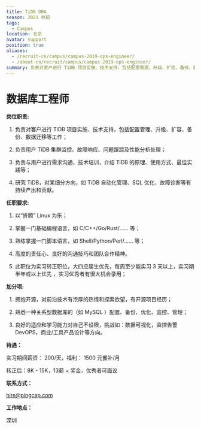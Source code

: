 ```yaml
---
title: TiDB DBA
season: 2021 校招 
tags:
  - Campus
location: 北京
avatar: support
position: true
aliases:
  - /recruit-cn/campus/campus-2019-ops-engineer/
  - /about-cn/recruit/campus/campus-2019-ops-engineer/
summary: 负责对客户进行 TiDB 项目实施、技术支持，包括配置管理、升级、扩容、备份、数据迁移等工作；负责用户 TiDB 集群监控、故障响应、问题跟踪及性能分析处理；负责与用户进行需求沟通、技术培训，介绍 TiDB 的原理、使用方式、最佳实践等；研究 TiDB，对某细分方向，如 TiDB 自动化管理、SQL 优化、故障诊断等有持续产出和贡献。
---
```


# 数据库工程师

**岗位职责:**

1. 负责对客户进行 TiDB 项目实施、技术支持，包括配置管理、升级、扩容、备份、数据迁移等工作；

2. 负责用户 TiDB 集群监控、故障响应、问题跟踪及性能分析处理；

3. 负责与用户进行需求沟通、技术培训，介绍 TiDB 的原理、使用方式、最佳实践等；

4. 研究 TiDB，对某细分方向，如 TiDB 自动化管理、SQL 优化、故障诊断等有持续产出和贡献。

**任职要求:**

1. 以“折腾” Linux 为乐；

2. 掌握一门基础编程语言，如 C/C++/Go/Rust/…… 等；

3. 熟练掌握一门脚本语言，如 Shell/Python/Perl/…… 等；

4. 高度的责任心、良好的沟通技巧和团队合作精神。

5. 此职位为实习转正职位，大四应届生优先，每周至少能实习 3 天以上，实习期半年或以上优先 ，实习优秀者有很大机会录用；

**加分项:**

1. 拥抱开源，对前沿技术有浓厚的热情和探索欲望，有开源项目经历；

2. 熟悉一种关系型数据库的（如 MySQL ）配置、备份、优化、监控、管理；

3. 良好的适应和学习能力对自己不设限，挑战如：数据可视化，监控告警 DevOPS，商业/工具产品设计等方向。

**待遇：**

实习期间薪资： 200/天，福利： 1500 元餐补/月

转正后：8K - 15K，13薪 + 奖金，优秀者可面议

**联系方式：**

hire@pingcap.com

**工作地点：**

深圳 
